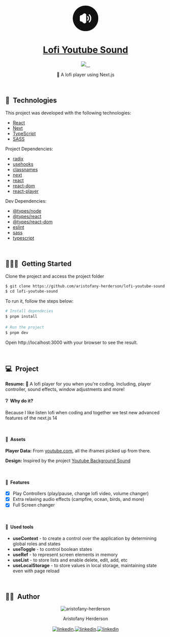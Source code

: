 <p id="title" align="center">
  <a href="#title">
    <img width="80" height="80" src="./public/images/logo.png" >
    <h1 align="center">Lofi Youtube Sound</h1>
  </a>
</p>

<p align="center">
  <a aria-label="Made By Aristofany" href="https://github.com/aristofany-herderson/">
    <img src="https://img.shields.io/badge/MADE%20BY%20Aristofany-000000.svg?style=for-the-badge&labelColor=000&logo=starship&logoColor=fff&logoWidth=20">
  </a>
  <a aria-label="Project version" href="https://github.com/aristofany-herderson/lofi-youtube-sound/blob/main/package.json">
    <img alt="" src="https://img.shields.io/github/package-json/v/aristofany-herderson/lofi-youtube-sound?color=000&style=for-the-badge&labelColor=000000">
  </a>
  <a aria-label="License" href="https://github.com/aristofany-herderson/lofi-youtube-sound/blob/main/license.md">
    <img alt="" src="https://img.shields.io/github/license/aristofany-herderson/lofi-youtube-sound?color=000&style=for-the-badge&labelColor=000">
  </a>
  <a aria-label="Enjoy My Repos" href="https://github.com/aristofany-herderson?tab=repositories">
    <img alt="" src="https://img.shields.io/badge/Enjoy%20My%20Projects-000000.svg?style=for-the-badge&color=000&logo=github&labelColor=000000&logoColor=fff&logoWidth=20">
  </a>
</p>

<p align="center">🎷 A lofi player using Next.js</p>

<br>

## 🧪&nbsp; Technologies

This project was developed with the following technologies:

- [React](https://reactjs.org)
- [Next](https://nextjs.org/)
- [TypeScript](https://www.typescriptlang.org/)
- [SASS](https://sass-lang.com/)

Project Dependencies:

- [radix](https://www.radix-ui.com/)
- [usehooks](https://usehooks.com/)
- [classnames](https://github.com/JedWatson/classnames#readme)
- [next](https://www.npmjs.com/package/next)
- [react](https://www.npmjs.com/package/react)
- [react-dom](https://www.npmjs.com/package/react-dom)
- [react-player](https://github.com/cookpete/react-player)

Dev Dependencies:

- [@types/node](https://www.npmjs.com/package/@types/node)
- [@types/react](https://www.npmjs.com/package/@types/react)
- [@types/react-dom](https://www.npmjs.com/package/@types/react-dom)
- [eslint](https://eslint.org/)
- [sass](https://www.npmjs.com/package/sass)
- [typescript](https://www.npmjs.com/package/typescript)

<br>

## 🧑🏻‍💻&nbsp; Getting Started

Clone the project and access the project folder

```bash
$ git clone https://github.com/aristofany-herderson/lofi-youtube-sound
$ cd lofi-youtube-sound
```

To run it, follow the steps below:

```bash
# Install dependecies
$ pnpm install

# Run the project
$ pnpm dev
```

Open http://localhost:3000 with your browser to see the result.

<br>

## 💻&nbsp; Project

**Resume:** 🎷 A lofi player for you when you're coding. Including, player controller, sound effects, window adjustments and more!

#### ❔&nbsp; Why do it?

Because I like listen lofi when coding and together we test new advanced features of the next.js 14

<br />

#### 🎨&nbsp; Assets

**Player Data:** From [youtube.com](https://www.youtube.com/), all the iframes picked up from there.

**Design:** Inspired by the project [Youtube Background Sound](https://ytbgsound.vercel.app/)
 
<br />

#### 🚀&nbsp; Features

- [x] Play Controllers (play/pause, change lofi video, volume changer)
- [x] Extra relaxing audio effects (campfire, ocean, birds, and more)
- [x] Full Screen changer

<br />

#### 🧠&nbsp; Used tools

- **useContext** - to create a control over the application by determining global roles and states
- **useToggle** - to control boolean states
- **useRef** - to represent screen elements in memory
- **useList** - to store lists and enable delete, edit, add, etc
- **useLocalStorage** - to store values in local storage, maintaining state even with page reload

<br>

## 🧑🏻&nbsp; Author

<p align="center">
  <img width="20%" src="https://github.com/aristofany-herderson.png" alt="aristofany-herderson">
  <p align="center">
    Aristofany Herderson
  </p>
  <p align="center">
    <a  href="https://www.linkedin.com/in/aristofany-herderson/" target="_blank">
    <img align="center" src="https://img.shields.io/badge/LINKEDIN-000000.svg?style=for-the-badge&labelColor=0a66c2&logo=linkedin&logoColor=fff&logoWidth=20" alt="linkedin"/>
    </a>
    <a href="https://twitter.com/aristofanyherde" target="_blank">
      <img align="center" src="https://img.shields.io/badge/TWITTER-000000.svg?style=for-the-badge&labelColor=1d9bf0&logo=twitter&logoColor=fff&logoWidth=20" alt="linkedin"/>
    </a>
    <a href="https://www.instagram.com/aristofany_herderson/" target="_blank">
      <img align="center" src="https://img.shields.io/badge/INSTAGRAM-000000.svg?style=for-the-badge&labelColor=dd326f&logo=instagram&logoColor=fff&logoWidth=20" alt="linkedin"/>
    </a>
  </p>
</p>

